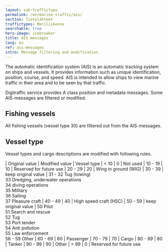 ```yaml
---
layout: sub-traffictype
permalink: /en/marine-traffic/ais/
section: Tietolähteet
traffictypes: Meriliikenne
searchable: true
hero-image: icebreaker
title: AIS messages
lang: en
ref: ais-messages
intro: Message filtering and modification
---
```


The automatic identification system (AIS) is an automatic tracking system on ships and vessels. It provides information such as unique identification, position, course, and speed. AIS is intended to allow ships to view marine traffic in their area and to be seen by that traffic.

Digitraffic service provides A class position and metadata messages. Some AIS-messages are filtered or modified.

## Fishing vessels

All fishing vessels (vessel type 30) are filtered out from the AIS-messages.

## Vessel type

Vessel types and cargo descriptions are modified with following rules.

| Original value | Modified value | Vessel type
| < 10 | 0 | Not used
| 10 - 19 | 10 | Reserved for future use
| 20 - 29 | 20 | Wing in ground (WIG)
| 30 - 39 | keep original value | 31 - 32 Tug (towing)<br>33 Dredging, underwater operations<br>34 diving operations<br>35 Military<br>36 Sailing<br>37 Pleasure craft
| 40 - 49 | 40 | High speed craft (HSC)
| 50 - 59 | keep original value | 50 Pilot<br>51 Search and rescue<br>52 Tug<br>53 Port tender<br>54 Anti pollution<br>55 Law enforcement<br>56 - 59 Other
| 60 - 69 | 60 | Passenger
| 70 - 79 | 70 | Cargo
| 80 - 89 | 80 | Tanker
| 90 - 99 | 90 | Other
| > 99 | 0 | Reserved for future use
